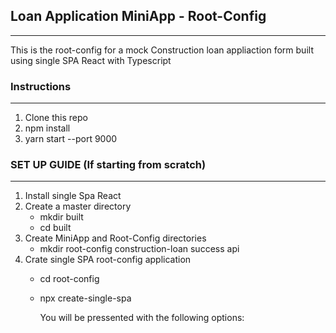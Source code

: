 ## Loan Application MiniApp - Root-Config
________________________________________________________________________________________________________________________________________

This is the root-config for a mock Construction loan appliaction form built using single SPA React with Typescript


### Instructions
________________________________________________________________________________________________________________________________________

1. Clone this repo
1. npm install
1. yarn start --port 9000



### SET UP GUIDE (If starting from scratch)
________________________________________________________________________________________________________________________________________

1. Install single Spa React
1. Create a master directory
      - mkdir built
      - cd built
1. Create MiniApp and Root-Config directories
      - mkdir root-config construction-loan success api
1. Crate single SPA root-config application
      - cd root-config
      - npx create-single-spa
         
         You will be pressented with the following options:
          
              
      
